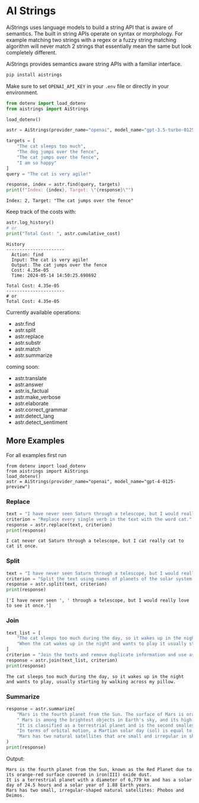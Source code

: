 # AI Strings

AiStrings uses language models to build a string API that is aware of semantics.
The built in string APIs operate on syntax or morphology.
For example matching two strings with a regex or a fuzzy string matching algorithm will never match
2 strings that essentially mean the same but look completely different.

AiStrings provides semantics aware string APIs with a familiar interface.

```bash
pip install aistrings
```

Make sure to set `OPENAI_API_KEY` in your `.env` file or directly in your environment.

```python
from dotenv import load_dotenv
from aistrings import AiStrings

load_dotenv()

astr = AiStrings(provider_name="openai", model_name="gpt-3.5-turbo-0125")

targets = [
    "The cat sleeps too much",
    "The dog jumps over the fence",
    "The cat jumps over the fence",
    "I am so happy"
]
query = "The cat is very agile!"

response, index = astr.find(query, targets)
print(f"Index: {index}, Target: \"{response}\"")
```

```
Index: 2, Target: "The cat jumps over the fence"
```

Keep track of the costs with:

```python
astr.log_history()
# or
print("Total Cost: ", astr.cumulative_cost)
```

```
History
----------------------
  Action: find
  Input: The cat is very agile!
  Output: The cat jumps over the fence
  Cost: 4.35e-05
  Time: 2024-05-14 14:50:25.698692

Total Cost: 4.35e-05
----------------------
# or
Total Cost: 4.35e-05
```

Currently available operations:

- astr.find
- astr.split
- astr.replace
- astr.substr
- astr.match
- astr.summarize

coming soon:

- astr.translate
- astr.answer
- astr.is_factual
- astr.make_verbose
- astr.elaborate
- astr.correct_grammar
- astr.detect_lang
- astr.detect_sentiment

## More Examples

For all examples first run

```
from dotenv import load_dotenv
from aistrings import AiStrings
load_dotenv()
astr = AiStrings(provider_name="openai", model_name="gpt-4-0125-preview")
```

### Replace

```python
text = "I have never seen Saturn through a telescope, but I would really love to see it once."
criterion = "Replace every single verb in the text with the word cat."
response = astr.replace(text, criterion)
print(response)
```

```
I cat never cat Saturn through a telescope, but I cat really cat to cat it once.
```

### Split

```python
text = "I have never seen Saturn through a telescope, but I would really love to see it once."
criterion = "Split the text using names of planets of the solar system as separators."
response = astr.split(text, criterion)
print(response)
```

```
['I have never seen ', ' through a telescope, but I would really love to see it once.']
```

### Join

```python
text_list = [
    "The cat sleeps too much during the day, so it wakes up in the night and wants to play.",
    "When the cat wakes up in the night and wants to play it usually starts walking across my pillow.",
]
criterion = "Join the texts and remove duplicate information and use as few words as possible."
response = astr.join(text_list, criterion)
print(response)
```

```
The cat sleeps too much during the day, so it wakes up in the night and wants to play, usually starting by walking across my pillow.
```

### Summarize

```python
response = astr.summarize(
    "Mars is the fourth planet from the Sun. The surface of Mars is orange-red because it is covered in iron(III) oxide dust, giving it the nickname 'the Red Planet'.[21][22]"
    " Mars is among the brightest objects in Earth's sky, and its high-contrast albedo features have made it a common subject for telescope viewing. "
    "It is classified as a terrestrial planet and is the second smallest of the Solar System's planets with a diameter of 6,779 km (4,212 mi). "
    "In terms of orbital motion, a Martian solar day (sol) is equal to 24.5 hours, and a Martian solar year is equal to 1.88 Earth years (687 Earth days). "
    "Mars has two natural satellites that are small and irregular in shape: Phobos and Deimos. "
)
print(response)

```

Output:

```
Mars is the fourth planet from the Sun, known as the Red Planet due to its orange-red surface covered in iron(III) oxide dust. 
It is a terrestrial planet with a diameter of 6,779 km and has a solar day of 24.5 hours and a solar year of 1.88 Earth years. 
Mars has two small, irregular-shaped natural satellites: Phobos and Deimos.
```



